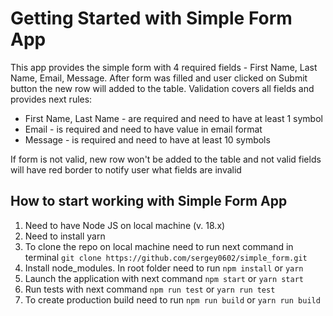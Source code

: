 # Getting Started with Simple Form App

This app provides the simple form with 4 required fields - First Name, Last Name, Email, Message. After form
was filled and user clicked on Submit button the new row will added to the table. Validation covers all fields
and provides next rules:
- First Name, Last Name - are required and need to have at least 1 symbol
- Email - is required and need to have value in email format
- Message - is required and need to have at least 10 symbols

If form is not valid, new row won't be added to the table and not valid fields will have red border to notify user
what fields are invalid

## How to start working with Simple Form App

1. Need to have Node JS on local machine (v. 18.x)
2. Need to install yarn
3. To clone the repo on local machine need to run next command in terminal ```git clone https://github.com/sergey0602/simple_form.git```
4. Install node_modules. In root folder need to run ```npm install``` or ```yarn```
5. Launch the application with next command ```npm start``` or ```yarn start```
6. Run tests with next command ```npm run test``` or ```yarn run test```
7. To create production build need to run ```npm run build``` or ```yarn run build```

